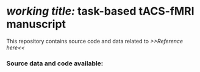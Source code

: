 # _working title:_ task-based tACS-fMRI manuscript
This repository contains source code and data related to 
_>>Reference here<<_

### Source data and code available: 


